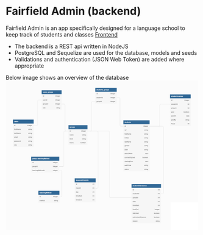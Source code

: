 # Fairfield Admin (backend)

Fairfield Admin is an app specifically designed for a language school to keep track of students and classes [Frontend](https://github.com/normanvisser/ffadmin-frontend)

- The backend is a REST api written in NodeJS
- PostgreSQL and Sequelize are used for the database, models and seeds
- Validations and authentication (JSON Web Token) are added where appropriate 

Below image shows an overview of the database
<img src="https://github.com/normanvisser/ffadmin-backend/blob/main/images/Database%20Diagram.png" width="800" alt="Database Diagram" />
